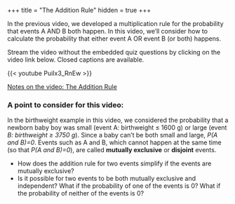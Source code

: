 +++
title = "The Addition Rule"
hidden = true
+++

In the previous video, we developed a multiplication rule for the probability that events A AND B both happen. In this video, we’ll consider how to calculate the probability that either event A OR event B (or both) happens.

Stream the video without the embedded quiz questions by clicking on the video link below. Closed captions are available.

{{< youtube PuiIx3_RnEw >}}

[Notes on the video: The Addition Rule](../4-4-The-Addition-Rule.pdf)

### A point to consider for this video:

In the birthweight example in this video, we considered the probability that a newborn baby boy was small (event A: birthweight ≤ 1600 g) or large (event *B: birthweight ≥ 3750 g*). Since a baby can’t be both small and large, *P(A and B)=0*. Events such as A and B, which cannot happen at the same time (so that *P(A and B)=0*), are called **mutually exclusive** or **disjoint** events.

- How does the addition rule for two events simplify if the events are mutually exclusive?
- Is it possible for two events to be both mutually exclusive and independent? What if the probability of one of the events is 0? What if the probability of neither of the events is 0?